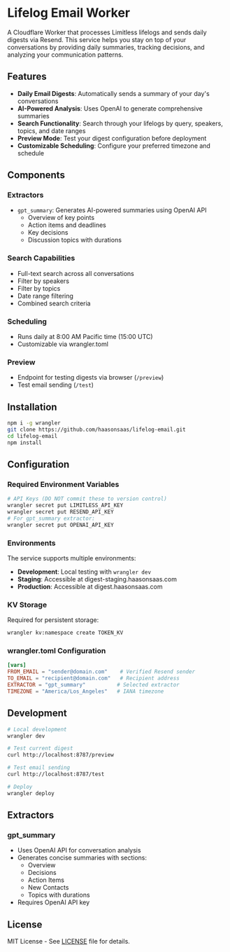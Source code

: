 # Lifelog Email Worker

A Cloudflare Worker that processes Limitless lifelogs and sends daily digests via Resend. This service helps you stay on top of your conversations by providing daily summaries, tracking decisions, and analyzing your communication patterns.

## Features

- **Daily Email Digests**: Automatically sends a summary of your day's conversations
- **AI-Powered Analysis**: Uses OpenAI to generate comprehensive summaries
- **Search Functionality**: Search through your lifelogs by query, speakers, topics, and date ranges
- **Preview Mode**: Test your digest configuration before deployment
- **Customizable Scheduling**: Configure your preferred timezone and schedule

## Components

### Extractors
- `gpt_summary`: Generates AI-powered summaries using OpenAI API
  - Overview of key points
  - Action items and deadlines
  - Key decisions
  - Discussion topics with durations

### Search Capabilities
- Full-text search across all conversations
- Filter by speakers
- Filter by topics
- Date range filtering
- Combined search criteria

### Scheduling
- Runs daily at 8:00 AM Pacific time (15:00 UTC)
- Customizable via wrangler.toml

### Preview
- Endpoint for testing digests via browser (`/preview`)
- Test email sending (`/test`)

## Installation

```bash
npm i -g wrangler
git clone https://github.com/haasonsaas/lifelog-email.git
cd lifelog-email
npm install
```

## Configuration

### Required Environment Variables
```bash
# API Keys (DO NOT commit these to version control)
wrangler secret put LIMITLESS_API_KEY
wrangler secret put RESEND_API_KEY
# For gpt_summary extractor:
wrangler secret put OPENAI_API_KEY
```

### Environments
The service supports multiple environments:
- **Development**: Local testing with `wrangler dev`
- **Staging**: Accessible at digest-staging.haasonsaas.com
- **Production**: Accessible at digest.haasonsaas.com

### KV Storage
Required for persistent storage:
```bash
wrangler kv:namespace create TOKEN_KV
```

### wrangler.toml Configuration
```toml
[vars]
FROM_EMAIL = "sender@domain.com"    # Verified Resend sender
TO_EMAIL = "recipient@domain.com"   # Recipient address
EXTRACTOR = "gpt_summary"          # Selected extractor
TIMEZONE = "America/Los_Angeles"   # IANA timezone
```

## Development

```bash
# Local development
wrangler dev

# Test current digest
curl http://localhost:8787/preview

# Test email sending
curl http://localhost:8787/test

# Deploy
wrangler deploy
```

## Extractors

### gpt_summary
- Uses OpenAI API for conversation analysis
- Generates concise summaries with sections:
  - Overview
  - Decisions
  - Action Items
  - New Contacts
  - Topics with durations
- Requires OpenAI API key

## License

MIT License - See [LICENSE](LICENSE) file for details.